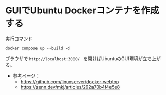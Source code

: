 # GUIでUbuntu Dockerコンテナを作成する

実行コマンド
```shell
docker compose up --build -d
```

ブラウザで `http://localhost:3000/ ` を開けばUbuntuのGUI環境が立ち上がる。


- 参考ページ：
    - https://github.com/linuxserver/docker-webtop
    - https://zenn.dev/mkj/articles/292a70b4f4e5e8